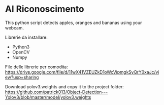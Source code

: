 # AI Riconoscimento

This python script detects apples, oranges and bananas using your webcam.

Librerie da installare:
- Python3
- OpenCV
- Numpy
  
File delle librerie per comodita:
https://drive.google.com/file/d/11wX41VZEUZkD1oWcVipmgkSyQrY0xaJc/view?usp=sharing

Download yolov3.weights and copy it to the project folder:
https://github.com/patrick013/Object-Detection---Yolov3/blob/master/model/yolov3.weights
